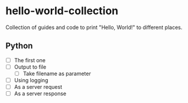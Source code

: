 # hello-world-collection
Collection of guides and code to print "Hello, World!" to different places.

## Python

- [ ] The first one
- [ ] Output to file
  - [ ] Take filename as parameter
- [ ] Using logging
- [ ] As a server request
- [ ] As a server response